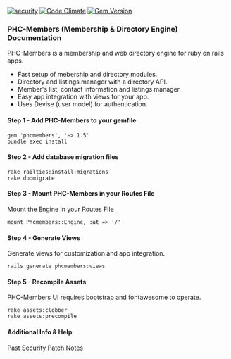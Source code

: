 [![security](https://hakiri.io/github/PHCNetworks/phc-members/master.svg)](https://hakiri.io/github/PHCNetworks/phc-members/master)
[![Code Climate](https://codeclimate.com/github/PHCNetworks/phc-members/badges/gpa.svg)](https://codeclimate.com/github/PHCNetworks/phc-members)
[![Gem Version](https://badge.fury.io/rb/phcmembers.svg)](https://badge.fury.io/rb/phcmembers)

### PHC-Members (Membership & Directory Engine) Documentation
PHC-Members is a membership and web directory engine for ruby on rails apps.

- Fast setup of mebership and directory modules.
- Directory and listings manager with a directory API.
- Member's list, contact information and listings manager.
- Easy app integration with views for your app.
- Uses Devise (user model) for authentication.

#### Step 1 - Add PHC-Members to your gemfile  

	gem 'phcmembers', '~> 1.5'
	bundle exec install  

#### Step 2 - Add database migration files  

	rake railties:install:migrations  
	rake db:migrate  

#### Step 3 - Mount PHC-Members in your Routes File  
Mount the Engine in your Routes File

	mount Phcmembers::Engine, :at => '/'  

#### Step 4 - Generate Views  
Generate views for customization and app integration.  

	rails generate phcmembers:views

#### Step 5 - Recompile Assets  
PHC-Members UI requires bootstrap and fontawesome to operate.  

	rake assets:clobber
	rake assets:precompile  

#### Additional Info & Help  
  
[Past Security Patch Notes](https://github.com/PHCNetworks/phc-members/wiki/Critical-Security-Updates)